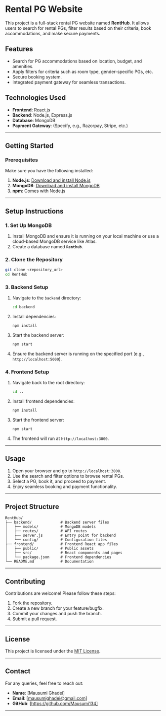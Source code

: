 
# **Rental PG Website**

This project is a full-stack rental PG website named **RentHub**. It allows users to search for rental PGs, filter results based on their criteria, book accommodations, and make secure payments. 

## **Features**
- Search for PG accommodations based on location, budget, and amenities.
- Apply filters for criteria such as room type, gender-specific PGs, etc.
- Secure booking system.
- Integrated payment gateway for seamless transactions.

## **Technologies Used**
- **Frontend**: React.js
- **Backend**: Node.js, Express.js
- **Database**: MongoDB
- **Payment Gateway**: (Specify, e.g., Razorpay, Stripe, etc.)

---

## **Getting Started**

### **Prerequisites**
Make sure you have the following installed:
1. **Node.js**: [Download and install Node.js](https://nodejs.org)
2. **MongoDB**: [Download and install MongoDB](https://www.mongodb.com/try/download/community)
3. **npm**: Comes with Node.js

---

## **Setup Instructions**

### **1. Set Up MongoDB**
1. Install MongoDB and ensure it is running on your local machine or use a cloud-based MongoDB service like Atlas.
2. Create a database named **`Renthub`**.

### **2. Clone the Repository**
```bash
git clone <repository_url>
cd RentHub
```

### **3. Backend Setup**
1. Navigate to the `backend` directory:
   ```bash
   cd backend
   ```
2. Install dependencies:
   ```bash
   npm install
   ```
3. Start the backend server:
   ```bash
   npm start
   ```
4. Ensure the backend server is running on the specified port (e.g., `http://localhost:5000`).

### **4. Frontend Setup**
1. Navigate back to the root directory:
   ```bash
   cd ..
   ```
2. Install frontend dependencies:
   ```bash
   npm install
   ```
3. Start the frontend server:
   ```bash
   npm start
   ```
4. The frontend will run at `http://localhost:3000`.

---

## **Usage**
1. Open your browser and go to `http://localhost:3000`.
2. Use the search and filter options to browse rental PGs.
3. Select a PG, book it, and proceed to payment.
4. Enjoy seamless booking and payment functionality.

---

## **Project Structure**
```
RentHub/
├── backend/             # Backend server files
│   ├── models/          # MongoDB models
│   ├── routes/          # API routes
│   ├── server.js        # Entry point for backend
│   └── config/          # Configuration files
├── frontend/            # Frontend React app files
│   ├── public/          # Public assets
│   ├── src/             # React components and pages
│   └── package.json     # Frontend dependencies
└── README.md            # Documentation
```

---

## **Contributing**
Contributions are welcome! Please follow these steps:
1. Fork the repository.
2. Create a new branch for your feature/bugfix.
3. Commit your changes and push the branch.
4. Submit a pull request.

---

## **License**
This project is licensed under the [MIT License](LICENSE).

---

## **Contact**
For any queries, feel free to reach out:
- **Name**: [Mausumi Ghadei]
- **Email**: [mausumighadei@gmail.com]
- **GitHub**: [https://github.com/Mausumi134]

--- 
